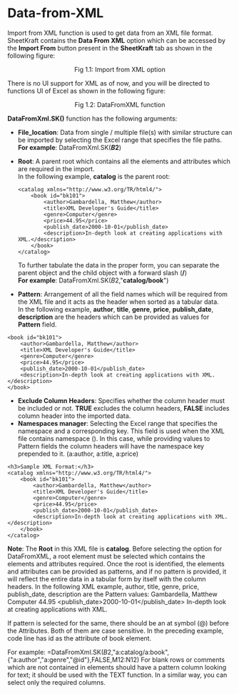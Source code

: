 # Data-from-XML

Import from XML function is used to get data from an XML file format.
SheetKraft contains the **Data From XML** option which can be accessed by the **Import From** button present in the **SheetKraft** tab as shown in the following figure:

<p align="center">Fig 1.1: Import from XML option</p>
There is no UI support for XML as of now, and you will be directed to functions UI of Excel as shown in the following figure:

<p align="center">Fig 1.2: DataFromXML function</p>

**DataFromXml.SK()** function has the following arguments: 
+ **File_location**: Data from single / multiple file(s) with similar structure can be imported by selecting the Excel range that specifies the file paths. \
 **For example**: DataFromXml.SK(**$B$2**) 
+ **Root**: A parent root which contains all the elements and attributes which are required in the import. \
In the following example, **catalog** is the parent root:   

    ```
    <catalog xmlns="http://www.w3.org/TR/html4/">
        <book id="bk101">
            <author>Gambardella, Matthew</author>
            <title>XML Developer's Guide</title>
            <genre>Computer</genre>
            <price>44.95</price>
            <publish_date>2000-10-01</publish_date>
            <description>In-depth look at creating applications with XML.</description>
        </book>
    </catalog>
    ```      

  To further tabulate the data in the proper form, you can separate the parent object and the child object with a forward slash (**/**) \
  **For example**: DataFromXml.SK($B$2,"**catalog/book**")
 
+ **Pattern**: Arrangement of all the field names which will be required from the XML file and it acts as the header when sorted as a tabular data. \
In the following example, **author**, **title**, **genre**, **price**, **publish_date**, **description** are the headers which can be provided as values for **Pattern** field. 

```
<book id="bk101">
    <author>Gambardella, Matthew</author>
    <title>XML Developer's Guide</title>
    <genre>Computer</genre>
    <price>44.95</price>
    <publish_date>2000-10-01</publish_date>
    <description>In-depth look at creating applications with XML.</description>
</book>
```

+ **Exclude Column Headers**: Specifies whether the column header must be included or not. **TRUE** excludes the column headers, **FALSE** includes column header into the imported data.
+ **Namespaces manager**: Selecting the Excel range that specifies the namespace and a corresponding key. This field is used when the XML file contains namespace
(<catalog xmlns="http://www.w3.org/TR/html4/">). 
In this case, while providing values to Pattern fields the column headers will have the namespace key prepended to it. (a:author, a:title, a:price)
``` 
<h3>Sample XML Format:</h3>
<catalog xmlns="http://www.w3.org/TR/html4/">
    <book id="bk101">
        <author>Gambardella, Matthew</author>
        <title>XML Developer's Guide</title>
        <genre>Computer</genre>
        <price>44.95</price>
        <publish_date>2000-10-01</publish_date>
        <description>In-depth look at creating applications with XML.</description>
    </book>
</catalog>
```
**Note**: The **Root** in this XML file is **catalog**.
Before selecting the option for DataFromXML, a root element must be selected which contains the elements and attributes required. Once the root is identified, the elements and attributes can be provided as patterns, and if no pattern is provided, it will reflect the entire data in a tabular form by itself with the column headers.
In the following XML example, author, title, genre, price, publish_date, description are the Pattern values:
<book id="bk101">
    <author>Gambardella, Matthew</author>
    <title>XML Developer's Guide</title>
    <genre>Computer</genre>
    <price>44.95</price>
    <publish_date>2000-10-01</publish_date>
    <description>In-depth look at creating applications with XML.</description>
</book>

If pattern is selected for the same, there should be an at symbol (@) before the Attributes. Both of them are case sensitive. In the preceding example, <book id="bk101"> code line has id as the attribute of book element.
 
For example: 
=DataFromXml.SK($B$2,"a:catalog/a:book",{"a:author","a:genre","@id"},FALSE,M12:N12)
For blank rows or comments which are not contained in elements should have a pattern column looking for text; it should be used with the TEXT function.
In a similar way, you can select only the required columns.
 

